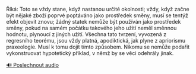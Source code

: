 
Říká: Toto se vždy stane, když nastanou určité okolnosti; vždy, když začne být nějaké zboží poprvé poptáváno jako prostředek směny, musí se tentýž efekt objevit znovu; žádný statek nemůže být používán jako prostředek směny, pokud na samém počátku takového jeho užití neměl směnnou hodnotu, plynoucí z jiných užití. Všechna tato tvrzení, vyvozená z regresního teorému, jsou vždy platná, apodiktická, jak plyne z apriorismu praxeologie. Musí k tomu dojít tímto způsobem. Nikomu se nemůže podařit vykonstruovat hypotetický příklad, v němž by se věci odehrály jinak.

[🔊 Poslechnout audio](/data/7-paragraphs/audio/chapter_78/para_009-k-Toto-se-vdy-stane-kdy-nastanou-urit-oko.mp3)
